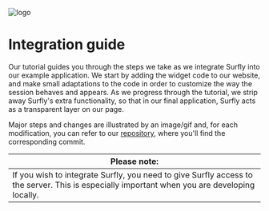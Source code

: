 ![logo](images/logosmall.png)
# Integration guide


Our tutorial guides you through the steps we take as we integrate Surfly into our example application. We start by adding the widget code to our website, and make small adaptations to the code in order to customize the way the session behaves and appears. As we progress through the tutorial, we strip away Surfly's extra functionality, so that in our final application, Surfly acts as a transparent layer on our page. 

Major steps and changes are illustrated by an image/gif and, for each modification, you can refer to our [repository](https://github.com/MathildeJ/Cake_shop_example), where you'll find the corresponding commit.



| Please note: |
| ------------- | 
| If you wish to integrate Surfly, you need to give Surfly access to the server. This is especially important when you are developing locally.  |